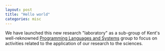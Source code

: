 ```yaml
---
layout: post
title: "Hello world"
categories: misc
---
```


We have launched this new research "laboratory" as a sub-group of Kent's well-reknowned <a href="https://research.kent.ac.uk/programming-languages-systems/">Programming Languages and Systems</a> group to focus
on activities related to the application of our research to the sciences.

